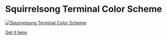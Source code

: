 # Squirrelsong Terminal Color Scheme

[![Squirrelsong Terminal Color Scheme](https://github.com/frontdevops/squirrelsong/raw/master/dark/squirrelsong_terminal.png)](https://github.com/frontdevops/squirrelsong)

[Get it here](https://github.com/frontdevops/squirrelsong).
